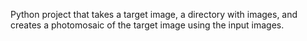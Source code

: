 Python project that takes a target image, a directory with images, and creates a photomosaic of the target image using the input images.